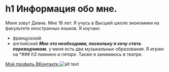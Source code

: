 # h1 Информация обо мне.
Меня зовут Диана. Мне 18 лет. 
Я учусь в Высшей школе экономики на факультете иностранных языков.
Я изучаю: 
-  французский  
-  английский 
***Мне это необходими, поскольку я хочу стать переводчиком.***
у меня есть два музыкальных образования. Я играю на **### h3 пианино и гитаре*. 
Также я занимаюсь в театре.

[Мой профиль ВКонтакте ](https://vk.com/id319473688)
![alt text](http://kodeks-zakon.ru/wp-content/uploads/0_94aab_48363575_XXL.jpg)
